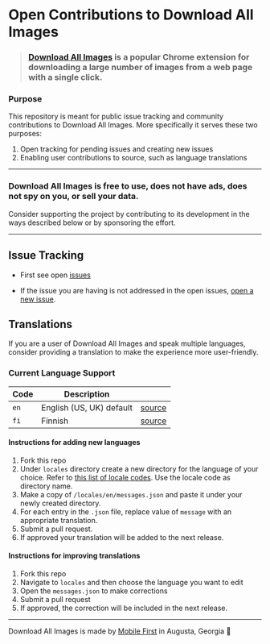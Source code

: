 # Open Contributions to Download All Images

> ### [Download All Images](https://download-all-images.mobilefirst.me/) is a popular Chrome extension for downloading a large number of images from a web page with a single click. 


### Purpose

This repository is meant for public issue tracking and community contributions to Download All Images.
More specifically it serves these two purposes:

1. Open tracking for pending issues and creating new issues
2. Enabling user contributions to source, such as language translations

* * *

### Download All Images is free to use, does not have ads, does not spy on you, or sell your data.

Consider supporting the project by contributing to its development in the ways described below or by sponsoring the effort.

* * *

## Issue Tracking

- First see open [issues](https://github.com/MobileFirstLLC/dai-contrib/issues)

- If the issue you are having is not addressed in the open issues, [open a new issue](https://github.com/MobileFirstLLC/dai-contrib/issues/new/choose).


## Translations

If you are a user of Download All Images and speak multiple languages, consider providing a 
translation to make the experience more user-friendly.

### Current Language Support

| Code | Description | |
| --- | --- | --- | 
| `en` | English (US, UK) default | [source](/locales/en/messages.json) |
| `fi` | Finnish | [source](/locales/fi/messages.json) |

#### Instructions for adding new languages

1. Fork this repo
2. Under `locales` directory create a new directory for the language of your choice. 
   Refer to [this list  of locale codes](https://developer.chrome.com/webstore/i18n#localeTable). 
   Use the locale code as directory name.
3. Make a copy of `/locales/en/messages.json` and paste it under your newly created directory.
4. For each entry in the `.json` file, replace value of `message` with an appropriate translation.
5. Submit a pull request.
6. If approved your translation will be added to the next release.   

#### Instructions for improving translations

1. Fork this repo
2. Navigate to `locales` and then choose the language you want to edit
3. Open the `messages.json` to make corrections
4. Submit a pull request
5. If approved, the correction will be included in the next release.   

* * *

Download All Images is made by [Mobile First](https://mobilefirst.me) in Augusta, Georgia 🍑
